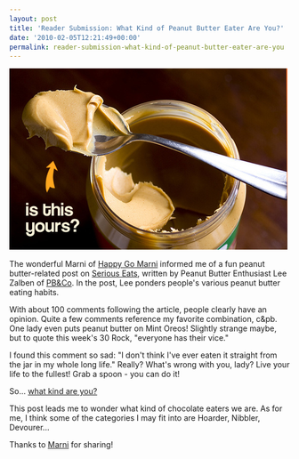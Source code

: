 ```yaml
---
layout: post
title: 'Reader Submission: What Kind of Peanut Butter Eater Are You?'
date: '2010-02-05T12:21:49+00:00'
permalink: reader-submission-what-kind-of-peanut-butter-eater-are-you
---
```

<a href="http://www.flickr.com/photos/kstar810/4332079039/"><img src='images/uploads/2010/02/peanut_butter_spoon.jpg' alt='Peanut Butter Person' /></a>

The wonderful Marni of <a href="http://www.happygomarni.com/">Happy Go Marni</a> informed me of a fun peanut butter-related post on <a href="http://www.seriouseats.com/2010/01/the-different-types-of-peanut-butter-eaters.html">Serious Eats</a>, written by Peanut Butter Enthusiast Lee Zalben of <a href="http://www.ilovepeanutbutter.com/">PB&Co</a>. In the post, Lee ponders people's various peanut butter eating habits.

With about 100 comments following the article, people clearly have an opinion. Quite a few comments reference my favorite combination, c&pb. One lady even puts peanut butter on Mint Oreos! Slightly strange maybe, but to quote this week's 30 Rock, "everyone has their vice."

I found this comment so sad: "I don't think I've ever eaten it straight from the jar in my whole long life." Really? What's wrong with you, lady? Live your life to the fullest! Grab a spoon - you can do it!

So... <a href="http://www.seriouseats.com/2010/01/the-different-types-of-peanut-butter-eaters.html">what kind are you?</a>

This post leads me to wonder what kind of chocolate eaters we are. As for me, I think some of the categories I may fit into are Hoarder, Nibbler, Devourer...

Thanks to <a href="http://www.happygomarni.com/">Marni</a> for sharing!

